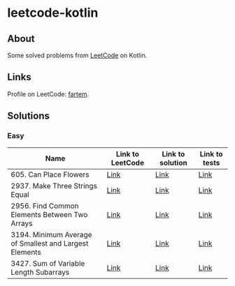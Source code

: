 # leetcode-kotlin

## About

Some solved problems from [LeetCode](https://leetcode.com) on Kotlin.

## Links

Profile on LeetCode: [fartem](https://leetcode.com/fartem/).

## Solutions

### Easy

| Name                                                   | Link to LeetCode                                                                        | Link to solution                                                                                       | Link to tests                                                                                              |
|--------------------------------------------------------|-----------------------------------------------------------------------------------------|--------------------------------------------------------------------------------------------------------|------------------------------------------------------------------------------------------------------------|
| 605. Can Place Flowers                                 | [Link](https://leetcode.com/problems/can-place-flowers/)                                | [Link](./src/main/kotlin/xyz/fartem/leetcodekotlin/easy/CanPlaceFlowers.kt)                            | [Link](./src/test/kotlin/xyz/fartem/leetcodekotlin/easy/CanPlaceFlowersTest.kt)                            |
| 2937. Make Three Strings Equal                         | [Link](https://leetcode.com/problems/make-three-strings-equal/)                         | [Link](./src/main/kotlin/xyz/fartem/leetcodekotlin/easy/MakeThreeStringsEqual.kt)                      | [Link](./src/test/kotlin/xyz/fartem/leetcodekotlin/easy/MakeThreeStringsEqualTest.kt)                      |
| 2956. Find Common Elements Between Two Arrays          | [Link](https://leetcode.com/problems/find-common-elements-between-two-arrays/)          | [Link](./src/main/kotlin/xyz/fartem/leetcodekotlin/easy/FindCommonElementsBetweenTwoArrays.kt)         | [Link](./src/test/kotlin/xyz/fartem/leetcodekotlin/easy/FindCommonElementsBetweenTwoArraysTest.kt)         |
| 3194. Minimum Average of Smallest and Largest Elements | [Link](https://leetcode.com/problems/minimum-average-of-smallest-and-largest-elements/) | [Link](./src/main/kotlin/xyz/fartem/leetcodekotlin/easy/MinimumAverageOfSmallestAndLargestElements.kt) | [Link](./src/test/kotlin/xyz/fartem/leetcodekotlin/easy/MinimumAverageOfSmallestAndLargestElementsTest.kt) |
| 3427. Sum of Variable Length Subarrays                 | [Link](https://leetcode.com/problems/sum-of-variable-length-subarrays/)                 | [Link](./src/main/kotlin/xyz/fartem/leetcodekotlin/easy/SumOfVariableLengthSubarrays.kt)               | [Link](./src/test/kotlin/xyz/fartem/leetcodekotlin/easy/SumOfVariableLengthSubarraysTest.kt)               |
